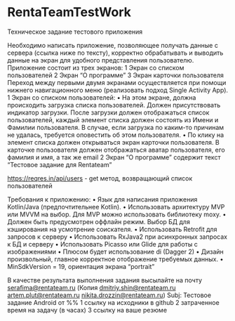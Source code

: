 # RentaTeamTestWork

Техническое задание тестового приложения

Необходимо написать приложение, позволяющее получать данные с сервера (ссылка ниже по тексту), корректно обрабатывать и выводить данные на экран для удобного представления пользователю.
Приложение состоит из трех экранов:
    1 Экран со списком пользователей
    2 Экран “О программе”
    3 Экран карточки пользователя
	Переход между первыми двумя экранами осуществляется при помощи нижнего навигационного меню (реализовать подход Single Activity App).
    1 Экран со списком пользователей:
    • На этом экране, должна происходить загрузка списка пользователей. Должен присутствовать индикатор загрузки. После загрузки должен отображаться список пользователей, каждый элемент списка должен состоять из Имени и Фамилии пользователя. В случае, если загрузка по каким-то причинам не удалась, требуется оповестить об этом пользователя.
    • По клику на элемент списка должен открываться экран карточки пользователя. В карточке пользователя должен отображаться аватар пользователя, его фамилия и имя, а так же email
    2 Экран “О программе” содержит текст “Тестовое задание для Rentateam”

https://reqres.in/api/users - get метод, возвращающий список пользователей

Требования к приложению:
    • Язык для написания приложения Kotlin/Java (предпочтительнее Kotlin).
    • Использовать архитектуру MVP или MVVM на выбор. Для MVP можно использовать библиотеку moxy.
    • Должен быть предусмотрен оффлайн режим. Выбор БД для кэширования на усмотрение соискателя.
    • Использовать Retrofit для запросов к серверу
    • Использовать RxJava2 при асинхронных запросах к БД и серверу
    • Использовать Picasso или Glide для работы с изображениями
    • Плюсом будет использование di (Dagger 2)
    • Дизайн произвольный, главное корректное отображение требуемых данных.
    • MinSdkVersion = 19, ориентация экрана “portrait”

В качестве результата выполнения задания высылайте на почту serafima@rentateam.ru (Копия dmitriy.shin@rentateam.ru artem.plut@rentateam.ru 
nikita.drozzin@rentateam.ru)
Subj: Тестовое задание Android от %%
    1 ссылку на исходники в github
    2 затраченное время на задачу (в часах)
    3 ссылку на ваше резюме

